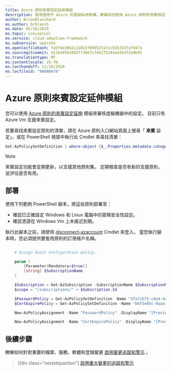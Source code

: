 ```yaml
---
title: Azure 原則來賓設定延伸模組
description: 使用適用于 Azure 的雲端採用架構，瞭解如何使用 Azure 原則的來賓設定延伸模組來審核 Azure VM 中的設定。
author: BrianBlanchard
ms.author: brblanch
ms.date: 05/10/2019
ms.topic: conceptual
ms.service: cloud-adoption-framework
ms.subservice: operate
ms.openlocfilehash: fa9fde30b2c2a015f090523a7cc92b3337afd47a
ms.sourcegitcommit: 412b945b3492ff3667c74627524dad354f3a9b85
ms.translationtype: MT
ms.contentlocale: zh-TW
ms.lasthandoff: 11/18/2020
ms.locfileid: "94880478"
---
```

# <a name="azure-policy-guest-configuration-extension"></a>Azure 原則來賓設定延伸模組

您可以使用 [Azure 原則的來賓設定延伸](/azure/governance/policy/concepts/guest-configuration) 模組來審核虛擬機器中的設定。 目前只有 Azure Vm 支援來賓設定。

若要尋找來賓設定原則的清單，請在 Azure 原則入口網站頁面上搜尋「 **來賓** 設定」，或在 PowerShell 視窗中執行此 Cmdlet 來尋找清單：

```powershell
Get-AzPolicySetDefinition | where-object {$_.Properties.metadata.category -eq "Guest Configuration"}
```

> [!NOTE]
> 來賓設定功能會定期更新，以支援其他原則集。 定期檢查是否有新的支援原則，並評估是否有用。

## <a name="deployment"></a>部署

使用下列範例 PowerShell 腳本，將這些原則部署至：

- 確認已正確設定 Windows 和 Linux 電腦中的密碼安全性設定。
- 確認憑證在 Windows Vm 上未接近到期。

 執行此腳本之前，請使用 [disconnect-azaccount](/powershell/module/az.accounts/connect-azaccount?view=azps-2.1.0) Cmdlet 來登入。 當您執行腳本時，您必須提供要套用原則的訂用帳戶名稱。

```powershell

    # Assign Guest Configuration policy.

    param (
        [Parameter(Mandatory=$true)]
        [string] $SubscriptionName
    )

    $Subscription = Get-AzSubscription -SubscriptionName $SubscriptionName
    $scope = "/subscriptions/" + $Subscription.Id

    $PasswordPolicy = Get-AzPolicySetDefinition -Name "3fa7cbf5-c0a4-4a59-85a5-cca4d996d5a6"
    $CertExpirePolicy = Get-AzPolicySetDefinition -Name "b6f5e05c-0aaa-4337-8dd4-357c399d12ae"

    New-AzPolicyAssignment -Name "PasswordPolicy" -DisplayName "[Preview]: Audit that password security settings are set correctly inside Linux and Windows machines" -Scope $scope -PolicySetDefinition $PasswordPolicy -AssignIdentity -Location eastus

    New-AzPolicyAssignment -Name "CertExpirePolicy" -DisplayName "[Preview]: Audit that certificates are not expiring on Windows VMs" -Scope $scope -PolicySetDefinition $CertExpirePolicy -AssignIdentity -Location eastus

```

## <a name="next-steps"></a>後續步驟

瞭解如何針對重要的檔案、服務、軟體和登錄變更 [啟用變更追蹤和警示](./enable-tracking-alerting.md) 。

> [!div class="nextstepaction"]
> [啟用重大變更的追蹤和警示](./enable-tracking-alerting.md)
